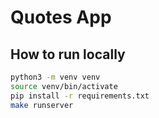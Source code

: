 # Quotes App

## How to run locally

```bash
python3 -m venv venv
source venv/bin/activate
pip install -r requirements.txt
make runserver
```

